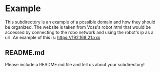 # Example

This subdirectory is an example of a possible domain and how they should be organized.
The website is taken from Voss's robot html that would be accessed by connecting to
the robo network and using the robot's ip as a url. An example of this is: https://192.168.21.xxx

## README.md

Please include a README.md file and tell us about your subdirectory! 
